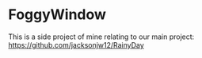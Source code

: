 # FoggyWindow

This is a side project of mine relating to our main project:
https://github.com/jacksonjw12/RainyDay
